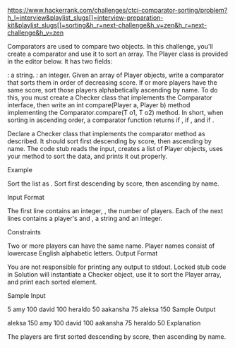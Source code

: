 https://www.hackerrank.com/challenges/ctci-comparator-sorting/problem?h_l=interview&playlist_slugs[]=interview-preparation-kit&playlist_slugs[]=sorting&h_r=next-challenge&h_v=zen&h_r=next-challenge&h_v=zen

Comparators are used to compare two objects. In this challenge, you'll create a comparator and use it to sort an array. The Player class is provided in the editor below. It has two fields:

: a string.
: an integer.
Given an array of  Player objects, write a comparator that sorts them in order of decreasing score. If  or more players have the same score, sort those players alphabetically ascending by name. To do this, you must create a Checker class that implements the Comparator interface, then write an int compare(Player a, Player b) method implementing the Comparator.compare(T o1, T o2) method. In short, when sorting in ascending order, a comparator function returns  if ,  if , and  if .

Declare a Checker class that implements the comparator method as described. It should sort first descending by score, then ascending by name. The code stub reads the input, creates a list of Player objects, uses your method to sort the data, and prints it out properly.

Example
 

Sort the list as . Sort first descending by score, then ascending by name.

Input Format

The first line contains an integer, , the number of players.
Each of the next  lines contains a player's  and , a string and an integer.

Constraints

Two or more players can have the same name.
Player names consist of lowercase English alphabetic letters.
Output Format

You are not responsible for printing any output to stdout. Locked stub code in Solution will instantiate a Checker object, use it to sort the Player array, and print each sorted element.

Sample Input

5
amy 100
david 100
heraldo 50
aakansha 75
aleksa 150
Sample Output

aleksa 150
amy 100
david 100
aakansha 75
heraldo 50
Explanation

The players are first sorted descending by score, then ascending by name.